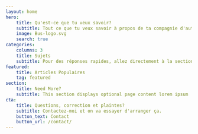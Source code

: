 ```yaml
---
layout: home
hero:
    title: Qu'est-ce que tu veux savoir?
    subtitle: Tout ce que tu veux savoir à propos de ta compagnie d'autocar
    image: Bus-logo.svg
    search: true
categories:
    columns: 3
    title: Sujets
    subtitle: Pour des réponses rapides, allez directement à la section appropriée
featured:
    title: Articles Populaires
    tag: featured
section:
    title: Need More?
    subtitle: This section displays optional page content lorem ipsum
cta:
    title: Questions, correction et plaintes?
    subtitle: Contactez-moi et on va essayer d'arranger ça.
    button_text: Contact   
    button_url: /contact/  
---
```


<!-- Ut enim ad minim veniam, quis nostrud exercitation ullamco laboris nisi ut aliquip ex ea commodo consequat. Duis aute irure dolor in reprehenderit in voluptate velit esse cillum dolore eu fugiat nulla pariatur. Excepteur sint occaecat cupidatat non proident, sunt in culpa qui officia deserunt mollit anim id est laborum. -->
